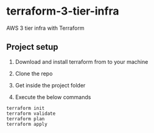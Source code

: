 # terraform-3-tier-infra
AWS 3 tier infra with Terraform

## Project setup

1. Download and install terraform from to your machine

2. Clone the repo

3. Get inside the project folder

4. Execute the below commands
```
terraform init
terraform validate
terraform plan
terraform apply

```